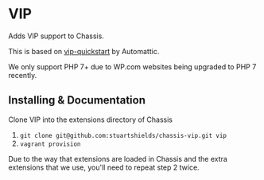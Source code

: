 # VIP
Adds VIP support to Chassis.

This is based on [vip-quickstart](https://github.com/Automattic/vip-quickstart) by Automattic.

We only support PHP 7+ due to WP.com websites being upgraded to PHP 7 recently.

## Installing & Documentation
Clone VIP into the extensions directory of Chassis
1. `git clone git@github.com:stuartshields/chassis-vip.git vip`
2. `vagrant provision`

Due to the way that extensions are loaded in Chassis and the extra extensions that we use, you'll need to repeat step 2 twice.
